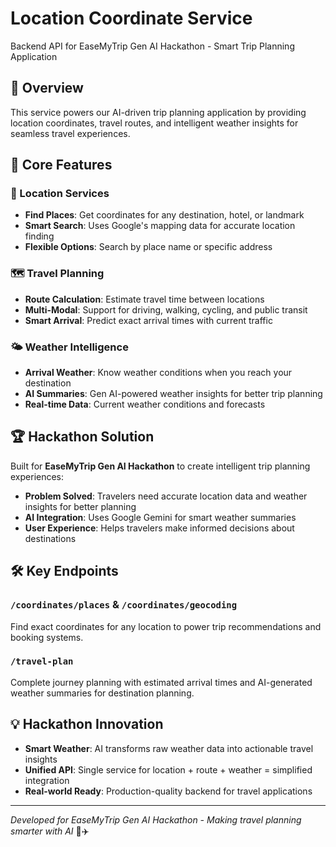 # Location Coordinate Service

Backend API for EaseMyTrip Gen AI Hackathon - Smart Trip Planning Application

## 🎯 Overview

This service powers our AI-driven trip planning application by providing location coordinates, travel routes, and intelligent weather insights for seamless travel experiences.

## 🚀 Core Features

### 📍 Location Services
- **Find Places**: Get coordinates for any destination, hotel, or landmark
- **Smart Search**: Uses Google's mapping data for accurate location finding
- **Flexible Options**: Search by place name or specific address

### 🗺️ Travel Planning
- **Route Calculation**: Estimate travel time between locations
- **Multi-Modal**: Support for driving, walking, cycling, and public transit
- **Smart Arrival**: Predict exact arrival times with current traffic

### 🌤️ Weather Intelligence
- **Arrival Weather**: Know weather conditions when you reach your destination
- **AI Summaries**: Gen AI-powered weather insights for better trip planning
- **Real-time Data**: Current weather conditions and forecasts

## 🏆 Hackathon Solution

Built for **EaseMyTrip Gen AI Hackathon** to create intelligent trip planning experiences:

- **Problem Solved**: Travelers need accurate location data and weather insights for better planning
- **AI Integration**: Uses Google Gemini for smart weather summaries
- **User Experience**: Helps travelers make informed decisions about destinations

## 🛠️ Key Endpoints

### `/coordinates/places` & `/coordinates/geocoding`
Find exact coordinates for any location to power trip recommendations and booking systems.

### `/travel-plan`
Complete journey planning with estimated arrival times and AI-generated weather summaries for destination planning.

## 💡 Hackathon Innovation

- **Smart Weather**: AI transforms raw weather data into actionable travel insights
- **Unified API**: Single service for location + route + weather = simplified integration
- **Real-world Ready**: Production-quality backend for travel applications

---

*Developed for EaseMyTrip Gen AI Hackathon - Making travel planning smarter with AI* 🧳✈️